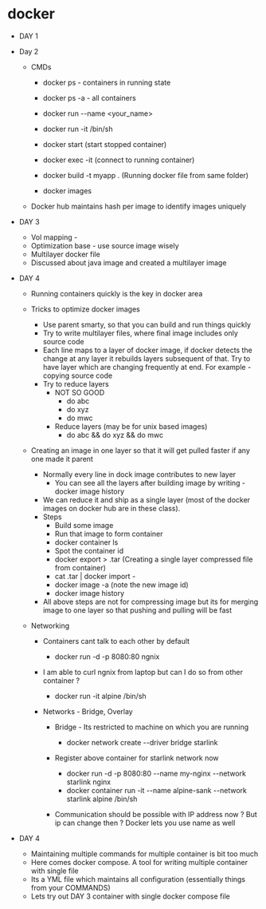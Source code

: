# docker
- DAY 1

- Day 2 
    - CMDs
        - docker ps - containers in running state
        - docker ps -a - all containers
        - docker run --name <your_name> <image-name>
        - docker run -it <image-name> /bin/sh
        - docker start <docker-id> (start stopped container)
        - docker exec -it <docker-id> (connect to running container)
        - docker build -t myapp . (Running docker file from same folder)

        - docker images

    - Docker hub maintains hash per image to identify images uniquely

- DAY 3
    - Vol mapping -
    - Optimization base - use source image wisely
    - Multilayer docker file
    - Discussed about java image and created a multilayer image

- DAY 4
    - Running containers quickly is the key in docker area
    - Tricks to optimize docker images
        - Use parent smarty, so that you can build and run things quickly 
        - Try to write multilayer files, where final image includes only source code
        - Each line maps to a layer of docker image, if docker detects the change at any layer it rebuilds layers subsequent of that. Try to have layer which are changing frequently at end. For example - copying source code
        - Try to reduce layers
            - NOT SO GOOD
                - do abc
                - do xyz
                - do mwc
            - Reduce layers (may be for unix based images)
                - do abc && do xyz && do mwc

    - Creating an image in one layer so that it will get pulled faster if any one made it parent
        - Normally every line in dock image contributes to new layer
            - You can see all the layers after building image by writing - docker image history <image id>
        - We can reduce it and ship as a single layer (most of the docker images on docker hub are in these class).
        - Steps
            - Build some image
            - Run that image to form container
            - docker container ls
            - Spot the container id
            - docker export <container id> > <somename>.tar (Creating a single layer compressed file from container)
            - cat <somename>.tar | docker import -  <new name to image>
            - docker image -a (note the new image id)
            - docker image history <image id>
        - All above steps are not for compressing image but its for merging image to one layer so that pushing and pulling will be fast

    - Networking
        - Containers cant talk to each other by default
            - docker run -d -p 8080:80 ngnix
        - I am able to curl ngnix from laptop but can I do so from other container ?
            - docker run -it alpine /bin/sh

        - Networks - Bridge, Overlay
            - Bridge - Its restricted to machine on which you are running
                - docker network create --driver bridge starlink

            - Register above container for starlink network now
                - docker run -d -p 8080:80 --name my-nginx --network starlink nginx
                - docker container run -it --name alpine-sank --network starlink alpine /bin/sh
            - Communication should be possible with IP address now ? But ip can change then ? Docker lets you use name as well

- DAY 4
    - Maintaining multiple commands for multiple container is bit too much
    - Here comes docker compose. A tool for writing multiple container with single file
    - Its a YML file which maintains all configuration (essentially things from your COMMANDS)
    - Lets try out DAY 3 container with single docker compose file